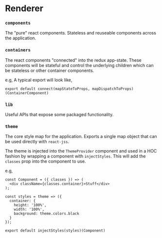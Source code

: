 # Renderer

### `components`

The "pure" react components. Stateless and reuseable components across the application.

### `containers`

The react components "connected" into the redux app-state. These components will be stateful and
control the underlying children which can be stateless or other container components.

e.g, A typical export will look like,

`export default connect(mapStateToProps, mapDispatchToProps)(ContainerComponent)`

### `lib`

Useful APIs that expose some packaged functionality.

### `theme`

The core style map for the application. Exports a single map object that can be used directly with
`react-jss`.

The theme is injected into the `ThemeProvider` component and used in a HOC fashion by wrapping a
component with `injectStyles`. This will add the `classes` prop into the component to use.

e.g,

```
const Component = ({ classes }) => (
  <div className={classes.container}>Stuff</div>
);

const styles = theme => ({
  container: {
    height: '100%',
    width: '100%',
    background: theme.colors.black
  }
});

export default injectStyles(styles)(Component)
```
